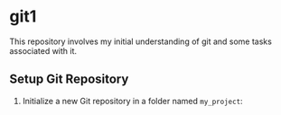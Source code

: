 # git1
This repository involves my initial understanding of git and some tasks associated with it.
## Setup Git Repository
1. Initialize a new Git repository in a folder named `my_project`:
